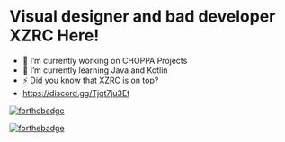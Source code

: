 # Visual designer and bad developer XZRC Here!

- 🔭 I’m currently working on CHOPPA Projects
- 🌱 I’m currently learning Java and Kotlin
- ⚡ Did you know that XZRC is on top?
- https://discord.gg/Tjqt7ju3Et

[![forthebadge](https://forthebadge.com/images/badges/mom-made-pizza-rolls.svg)](https://forthebadge.com)


[![forthebadge](https://forthebadge.com/images/badges/works-on-my-machine.svg)](https://forthebadge.com)
